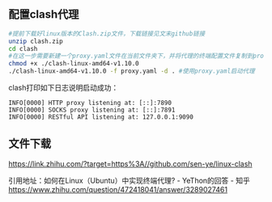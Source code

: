 
## 配置clash代理
```bash
#提前下载好linux版本的Clash.zip文件，下载链接见文末github链接 
unzip clash.zip 
cd clash 
#在这一步需要新建一个proxy.yaml文件在当前文件夹下，并将代理的终端配置文件复制到proxy.yaml中。如果你曾使用过windows的clash，可以点击Profiles，右键edit配置文件，然后就可以复制内容了。 
chmod +x ./clash-linux-amd64-v1.10.0 
./clash-linux-amd64-v1.10.0 -f proxy.yaml -d . #使用proxy.yaml启动代理
```
clash打印如下日志说明启动成功：
```
INFO[0000] HTTP proxy listening at: [::]:7890 
INFO[0000] SOCKS proxy listening at: [::]:7891 
INFO[0000] RESTful API listening at: 127.0.0.1:9090
```


## 文件下载
https://link.zhihu.com/?target=https%3A//github.com/sen-ye/linux-clash

引用地址：如何在Linux（Ubuntu）中实现终端代理? - YeThon的回答 - 知乎
https://www.zhihu.com/question/472418041/answer/3289027461

